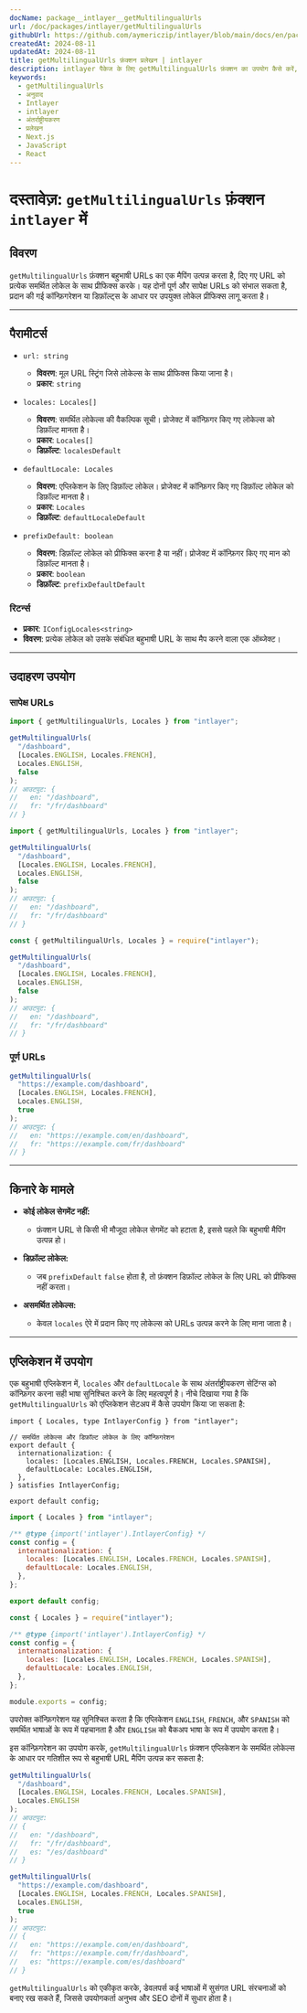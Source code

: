 ```yaml
---
docName: package__intlayer__getMultilingualUrls
url: /doc/packages/intlayer/getMultilingualUrls
githubUrl: https://github.com/aymericzip/intlayer/blob/main/docs/en/packages/intlayer/getMultilingualUrls.md
createdAt: 2024-08-11
updatedAt: 2024-08-11
title: getMultilingualUrls फ़ंक्शन प्रलेखन | intlayer
description: intlayer पैकेज के लिए getMultilingualUrls फ़ंक्शन का उपयोग कैसे करें, यह जानें
keywords:
  - getMultilingualUrls
  - अनुवाद
  - Intlayer
  - intlayer
  - अंतर्राष्ट्रीयकरण
  - प्रलेखन
  - Next.js
  - JavaScript
  - React
---
```


# दस्तावेज़: `getMultilingualUrls` फ़ंक्शन `intlayer` में

## विवरण

`getMultilingualUrls` फ़ंक्शन बहुभाषी URLs का एक मैपिंग उत्पन्न करता है, दिए गए URL को प्रत्येक समर्थित लोकेल के साथ प्रीफिक्स करके। यह दोनों पूर्ण और सापेक्ष URLs को संभाल सकता है, प्रदान की गई कॉन्फ़िगरेशन या डिफ़ॉल्ट्स के आधार पर उपयुक्त लोकेल प्रीफिक्स लागू करता है।

---

## पैरामीटर्स

- `url: string`

  - **विवरण**: मूल URL स्ट्रिंग जिसे लोकेल्स के साथ प्रीफिक्स किया जाना है।
  - **प्रकार**: `string`

- `locales: Locales[]`

  - **विवरण**: समर्थित लोकेल्स की वैकल्पिक सूची। प्रोजेक्ट में कॉन्फ़िगर किए गए लोकेल्स को डिफ़ॉल्ट मानता है।
  - **प्रकार**: `Locales[]`
  - **डिफ़ॉल्ट**: `localesDefault`

- `defaultLocale: Locales`

  - **विवरण**: एप्लिकेशन के लिए डिफ़ॉल्ट लोकेल। प्रोजेक्ट में कॉन्फ़िगर किए गए डिफ़ॉल्ट लोकेल को डिफ़ॉल्ट मानता है।
  - **प्रकार**: `Locales`
  - **डिफ़ॉल्ट**: `defaultLocaleDefault`

- `prefixDefault: boolean`
  - **विवरण**: डिफ़ॉल्ट लोकेल को प्रीफिक्स करना है या नहीं। प्रोजेक्ट में कॉन्फ़िगर किए गए मान को डिफ़ॉल्ट मानता है।
  - **प्रकार**: `boolean`
  - **डिफ़ॉल्ट**: `prefixDefaultDefault`

### रिटर्न्स

- **प्रकार**: `IConfigLocales<string>`
- **विवरण**: प्रत्येक लोकेल को उसके संबंधित बहुभाषी URL के साथ मैप करने वाला एक ऑब्जेक्ट।

---

## उदाहरण उपयोग

### सापेक्ष URLs

```typescript codeFormat="typescript"
import { getMultilingualUrls, Locales } from "intlayer";

getMultilingualUrls(
  "/dashboard",
  [Locales.ENGLISH, Locales.FRENCH],
  Locales.ENGLISH,
  false
);
// आउटपुट: {
//   en: "/dashboard",
//   fr: "/fr/dashboard"
// }
```

```javascript codeFormat="esm"
import { getMultilingualUrls, Locales } from "intlayer";

getMultilingualUrls(
  "/dashboard",
  [Locales.ENGLISH, Locales.FRENCH],
  Locales.ENGLISH,
  false
);
// आउटपुट: {
//   en: "/dashboard",
//   fr: "/fr/dashboard"
// }
```

```javascript codeFormat="commonjs"
const { getMultilingualUrls, Locales } = require("intlayer");

getMultilingualUrls(
  "/dashboard",
  [Locales.ENGLISH, Locales.FRENCH],
  Locales.ENGLISH,
  false
);
// आउटपुट: {
//   en: "/dashboard",
//   fr: "/fr/dashboard"
// }
```

### पूर्ण URLs

```typescript
getMultilingualUrls(
  "https://example.com/dashboard",
  [Locales.ENGLISH, Locales.FRENCH],
  Locales.ENGLISH,
  true
);
// आउटपुट: {
//   en: "https://example.com/en/dashboard",
//   fr: "https://example.com/fr/dashboard"
// }
```

---

## किनारे के मामले

- **कोई लोकेल सेगमेंट नहीं:**

  - फ़ंक्शन URL से किसी भी मौजूदा लोकेल सेगमेंट को हटाता है, इससे पहले कि बहुभाषी मैपिंग उत्पन्न हो।

- **डिफ़ॉल्ट लोकेल:**

  - जब `prefixDefault` `false` होता है, तो फ़ंक्शन डिफ़ॉल्ट लोकेल के लिए URL को प्रीफिक्स नहीं करता।

- **असमर्थित लोकेल्स:**
  - केवल `locales` ऐरे में प्रदान किए गए लोकेल्स को URLs उत्पन्न करने के लिए माना जाता है।

---

## एप्लिकेशन में उपयोग

एक बहुभाषी एप्लिकेशन में, `locales` और `defaultLocale` के साथ अंतर्राष्ट्रीयकरण सेटिंग्स को कॉन्फ़िगर करना सही भाषा सुनिश्चित करने के लिए महत्वपूर्ण है। नीचे दिखाया गया है कि `getMultilingualUrls` को एप्लिकेशन सेटअप में कैसे उपयोग किया जा सकता है:

```tsx codeFormat="typescript"
import { Locales, type IntlayerConfig } from "intlayer";

// समर्थित लोकेल्स और डिफ़ॉल्ट लोकेल के लिए कॉन्फ़िगरेशन
export default {
  internationalization: {
    locales: [Locales.ENGLISH, Locales.FRENCH, Locales.SPANISH],
    defaultLocale: Locales.ENGLISH,
  },
} satisfies IntlayerConfig;

export default config;
```

```javascript codeFormat="esm"
import { Locales } from "intlayer";

/** @type {import('intlayer').IntlayerConfig} */
const config = {
  internationalization: {
    locales: [Locales.ENGLISH, Locales.FRENCH, Locales.SPANISH],
    defaultLocale: Locales.ENGLISH,
  },
};

export default config;
```

```javascript codeFormat="commonjs"
const { Locales } = require("intlayer");

/** @type {import('intlayer').IntlayerConfig} */
const config = {
  internationalization: {
    locales: [Locales.ENGLISH, Locales.FRENCH, Locales.SPANISH],
    defaultLocale: Locales.ENGLISH,
  },
};

module.exports = config;
```

उपरोक्त कॉन्फ़िगरेशन यह सुनिश्चित करता है कि एप्लिकेशन `ENGLISH`, `FRENCH`, और `SPANISH` को समर्थित भाषाओं के रूप में पहचानता है और `ENGLISH` को बैकअप भाषा के रूप में उपयोग करता है।

इस कॉन्फ़िगरेशन का उपयोग करके, `getMultilingualUrls` फ़ंक्शन एप्लिकेशन के समर्थित लोकेल्स के आधार पर गतिशील रूप से बहुभाषी URL मैपिंग उत्पन्न कर सकता है:

```typescript
getMultilingualUrls(
  "/dashboard",
  [Locales.ENGLISH, Locales.FRENCH, Locales.SPANISH],
  Locales.ENGLISH
);
// आउटपुट:
// {
//   en: "/dashboard",
//   fr: "/fr/dashboard",
//   es: "/es/dashboard"
// }

getMultilingualUrls(
  "https://example.com/dashboard",
  [Locales.ENGLISH, Locales.FRENCH, Locales.SPANISH],
  Locales.ENGLISH,
  true
);
// आउटपुट:
// {
//   en: "https://example.com/en/dashboard",
//   fr: "https://example.com/fr/dashboard",
//   es: "https://example.com/es/dashboard"
// }
```

`getMultilingualUrls` को एकीकृत करके, डेवलपर्स कई भाषाओं में सुसंगत URL संरचनाओं को बनाए रख सकते हैं, जिससे उपयोगकर्ता अनुभव और SEO दोनों में सुधार होता है।
